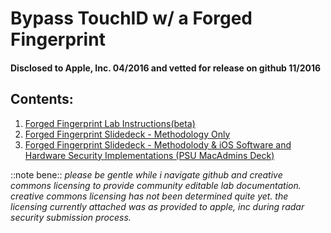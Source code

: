 # Bypass TouchID w/ a Forged Fingerprint
#### Disclosed to Apple, Inc. 04/2016 and vetted for release on github 11/2016

## Contents:
1. [Forged Fingerprint Lab Instructions(beta)](https://github.com/ivydigitalstorm/BypassTouchID/tree/master/Bypass_TouchID_Lab)
1. [Forged Fingerprint Slidedeck - Methodology Only](https://github.com/ivydigitalstorm/BypassTouchID/blob/master/_WS02-01-Bypass_Touch_ID_With_A_Forged_Fingerprint_-_Ivy_Thomas.pdf)
1. [Forged Fingerprint Slidedeck - Methodolody & iOS Software and Hardware Security Implementations (PSU MacAdmins Deck)](https://github.com/ivydigitalstorm/BypassTouchID/blob/master/_PSU_2015-Bypass_TouchID_With_A_Forged_Fingerprint-J_Ivy_Thomas_v1.pdf)

::note bene::
*please be gentle while i navigate github and creative commons licensing to provide community editable lab documentation. creative commons licensing has not been determined quite yet. the licensing currently attached was as provided to apple, inc during radar security submission process.*

